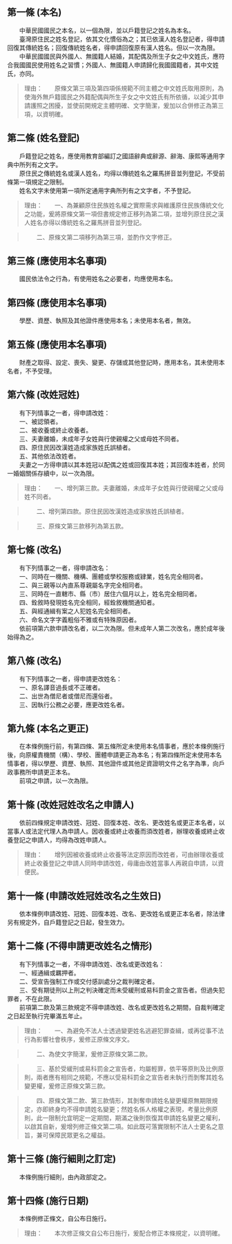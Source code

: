 第一條 (本名)
-------------
　　中華民國國民之本名，以一個為限，並以戶籍登記之姓名為本名。  
　　臺灣原住民之姓名登記，依其文化慣俗為之；其已依漢人姓名登記者，得申請回復其傳統姓名；回復傳統姓名者，得申請回復原有漢人姓名。但以一次為限。  
　　中華民國國民與外國人、無國籍人結婚，其配偶及所生子女之中文姓氏，應符合我國國民使用姓名之習慣；外國人、無國籍人申請歸化我國國籍者，其中文姓氏，亦同。  
> 理由：　　原條文第三項及第四項係規範不同主體之中文姓氏取用原則，為使海外無戶籍國民之外籍配偶與所生子女之中文姓氏有所依循，以減少其申請護照之困擾，並使前開規定主體明確、文字簡潔，爰加以合併修正為第三項，以資明確。



第二條 (姓名登記)
-----------------
　　戶籍登記之姓名，應使用教育部編訂之國語辭典或辭源、辭海、康熙等通用字典中所列有之文字。  
　　原住民之傳統姓名或漢人姓名，均得以傳統姓名之羅馬拼音並列登記，不受前條第一項規定之限制。  
　　姓名文字未使用第一項所定通用字典所列有之文字者，不予登記。  
> 理由：　　一、為兼顧原住民族姓名權之實際需求與維護原住民族傳統文化之功能，爰將原條文第一項但書規定修正移列為第二項，並增列原住民之漢人姓名亦得以傳統姓名之羅馬拼音並列登記。

> 　　二、原條文第二項移列為第三項，並酌作文字修正。



第三條 (應使用本名事項)
-----------------------
　　國民依法令之行為，有使用姓名之必要者，均應使用本名。  


第四條 (應使用本名事項)
-----------------------
　　學歷、資歷、執照及其他證件應使用本名；未使用本名者，無效。  


第五條 (應使用本名事項)
-----------------------
　　財產之取得、設定、喪失、變更、存儲或其他登記時，應用本名，其未使用本名者，不予受理。  


第六條 (改姓冠姓)
-----------------
　　有下列情事之一者，得申請改姓：  
　　一、被認領者。  
　　二、被收養或終止收養者。  
　　三、夫妻離婚，未成年子女姓與行使親權之父或母姓不同者。  
　　四、原住民因改漢姓造成家族姓氏誤植者。  
　　五、其他依法改姓者。  
　　夫妻之一方得申請以其本姓冠以配偶之姓或回復其本姓；其回復本姓者，於同一婚姻關係存續中，以一次為限。  
> 理由：　　一、增列第三款。夫妻離婚，未成年子女姓與行使親權之父或母姓不同者。

> 　　二、增列第四款。原住民因改漢姓造成家族姓氏誤植者。

> 　　三、原條文第三款移列為第五款。



第七條 (改名)
-------------
　　有下列情事之一者，得申請改名：  
　　一、同時在一機關、機構、團體或學校服務或肄業，姓名完全相同者。  
　　二、與三親等以內直系尊親屬名字完全相同者。  
　　三、同時在一直轄市、縣（市）居住六個月以上，姓名完全相同者。  
　　四、銓敘時發現姓名完全相同，經銓敘機關通知者。  
　　五、與經通緝有案之人犯姓名完全相同者。  
　　六、命名文字字義粗俗不雅或有特殊原因者。  
　　依前項第六款申請改名者，以二次為限。但未成年人第二次改名，應於成年後始得為之。  


第八條 (改名)
-------------
　　有下列情事之一者，得申請更改姓名：  
　　一、原名譯音過長或不正確者。  
　　二、出世為僧尼者或僧尼而還俗者。  
　　三、因執行公務之必要，應更改姓名者。  


第九條 (本名之更正)
-------------------
　　在本條例施行前，有第四條、第五條所定未使用本名情事者，應於本條例施行後，向原權責機關（構）、學校、團體申請更正為本名；有第四條所定未使用本名情事者，得以學歷、資歷、執照、其他證件或其他足資證明文件之名字為準，向戶政事務所申請更正本名。  
　　前項之申請，以一次為限。  


第十條 (改姓冠姓改名之申請人)
-----------------------------
　　依前四條規定申請改姓、冠姓、回復本姓、改名、更改姓名或更正本名者，以當事人或法定代理人為申請人。因收養或終止收養而須改姓者，辦理收養或終止收養登記之申請人，均得為改姓申請人。  
> 理由：　　增列因被收養或終止收養等法定原因而改姓者，可由辦理收養或終止收養登記之申請人同時申請改姓，毋庸由改姓當事人再親自申請，以資便民。



第十一條 (申請改姓冠姓改名之生效日)
-----------------------------------
　　依本條例申請改姓、冠姓、回復本姓、改名、更改姓名或更正本名者，除法律另有規定外，自戶籍登記之日起，發生效力。  


第十二條 (不得申請更改姓名之情形)
---------------------------------
　　有下列情事之一者，不得申請改姓、改名或更改姓名：  
　　一、經通緝或羈押者。  
　　二、受宣告強制工作或交付感訓處分之裁判確定者。  
　　三、受有期徒刑以上刑之判決確定而未受緩刑或易科罰金之宣告者。但過失犯罪者，不在此限。  
　　前項第二款及第三款規定不得申請改姓、改名或更改姓名之期間，自裁判確定之日起至執行完畢滿五年止。  
> 理由：　　一、為避免不法人士透過變更姓名逃避犯罪查緝，或再從事不法行為影響社會秩序，爰修正原條文序文。

> 　　二、為使文字簡潔，爰修正原條文第二款。

> 　　三、基於受緩刑或易科罰金之宣告者，均屬輕罪，依平等原則及比例原則，兩者應有相同之規範，不應以受易科罰金之宣告者未執行而剝奪其姓名變更權，爰修正原條文第三款。

> 　　四、原條文第二款、第三款情形，其剝奪申請姓名變更權原無期限規定，亦即終身均不得申請姓名變更；然姓名係人格權之表現，考量比例原則，此一限制允宜明定一定期間，期滿之後則恢復其申請姓名變更之權利，以啟其自新，爰增列修正條文第二項。如此既可落實限制不法人士更名之意旨，兼可保障民眾更名之權益。



第十三條 (施行細則之訂定)
-------------------------
　　本條例施行細則，由內政部定之。  


第十四條 (施行日期)
-------------------
　　本條例修正條文，自公布日施行。  
> 理由：　　本次修正條文自公布日施行，爰配合修正本條規定，以資明確。